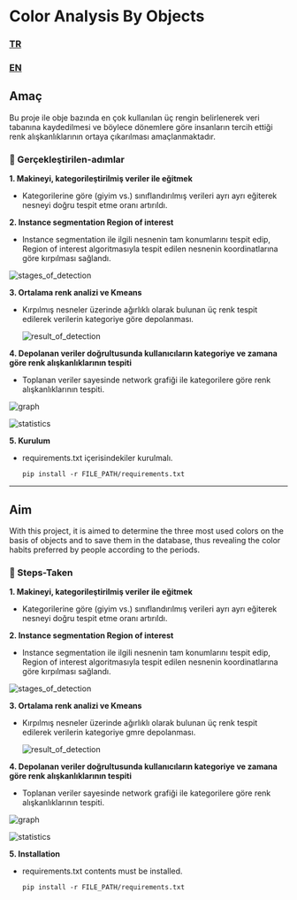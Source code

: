 # Color Analysis By Objects

<h3><a href="#user-content-amac">TR</a></h3>
<h3><a href="#user-content-aim">EN</a></h3>

<h2 id="user-content-amac">Amaç</h2>
Bu proje ile obje bazında en çok kullanılan üç rengin belirlenerek veri tabanına kaydedilmesi ve böylece dönemlere göre insanların tercih ettiği renk alışkanlıklarının ortaya çıkarılması amaçlanmaktadır.

### 🦶 Gerçekleştirilen-adımlar
 **1. Makineyi, kategorileştirilmiş veriler ile eğitmek**
  - Kategorilerine göre (giyim vs.) sınıflandırılmış verileri ayrı ayrı eğiterek nesneyi doğru tespit etme oranı artırıldı.
 
 **2. Instance segmentation Region of interest**
  - Instance segmentation ile ilgili nesnenin tam konumlarını tespit edip, Region of interest algoritmasıyla tespit edilen nesnenin koordinatlarına göre kırpılması sağlandı.
    
   ![stages_of_detection](https://github.com/umutsaydam/ColorAnalysisByObjects/assets/69711134/60ff8e88-36d8-434e-ae1a-78483b36ac3c)
 
 **3. Ortalama renk analizi ve Kmeans**
  - Kırpılmış nesneler üzerinde ağırlıklı olarak bulunan üç renk tespit edilerek verilerin kategoriye göre depolanması.

    ![result_of_detection](https://github.com/umutsaydam/ColorAnalysisByObjects/assets/69711134/8f1f31e4-d540-4ce1-b9fa-ff1d37563469)
 
 **4. Depolanan veriler doğrultusunda kullanıcıların kategoriye ve zamana göre renk alışkanlıklarının tespiti**
  - Toplanan veriler sayesinde network grafiği ile kategorilere göre renk alışkanlıklarının tespiti.

   ![graph](https://github.com/umutsaydam/ColorAnalysisByObjects/assets/69711134/b0238a8c-3272-42ae-843c-02f76c5ce96c)
    
  ![statistics](https://github.com/umutsaydam/ColorAnalysisByObjects/assets/69711134/f32f23d7-b7fc-4122-817f-da45c5ba73fc)


    
**5. Kurulum**
- requirements.txt içerisindekiler kurulmalı.
  ```
  pip install -r FILE_PATH/requirements.txt
  ```


***

<h2 id="user-content-aim">Aim</h2>
With this project, it is aimed to determine the three most used colors on the basis of objects and to save them in the database, thus revealing the color habits preferred by people according to the periods.



### 🦶 Steps-Taken
 **1. Makineyi, kategorileştirilmiş veriler ile eğitmek**
  - Kategorilerine göre (giyim vs.) sınıflandırılmış verileri ayrı ayrı eğiterek nesneyi doğru tespit etme oranı artırıldı.
 
 **2. Instance segmentation Region of interest**
  - Instance segmentation ile ilgili nesnenin tam konumlarını tespit edip, Region of interest algoritmasıyla tespit edilen nesnenin koordinatlarına göre kırpılması sağlandı.
    
   ![stages_of_detection](https://github.com/umutsaydam/ColorAnalysisByObjects/assets/69711134/60ff8e88-36d8-434e-ae1a-78483b36ac3c)
 
 **3. Ortalama renk analizi ve Kmeans**
  - Kırpılmış nesneler üzerinde ağırlıklı olarak bulunan üç renk tespit edilerek verilerin kategoriye gmre depolanması.

    ![result_of_detection](https://github.com/umutsaydam/ColorAnalysisByObjects/assets/69711134/8f1f31e4-d540-4ce1-b9fa-ff1d37563469)
 
 **4. Depolanan veriler doğrultusunda kullanıcıların kategoriye ve zamana göre renk alışkanlıklarının tespiti**
  - Toplanan veriler sayesinde network grafiği ile kategorilere göre renk alışkanlıklarının tespiti.
    
   ![graph](https://github.com/umutsaydam/ColorAnalysisByObjects/assets/69711134/b0238a8c-3272-42ae-843c-02f76c5ce96c)
    
  ![statistics](https://github.com/umutsaydam/ColorAnalysisByObjects/assets/69711134/f32f23d7-b7fc-4122-817f-da45c5ba73fc)


**5. Installation**
- requirements.txt contents must be installed.
  ```
  pip install -r FILE_PATH/requirements.txt
  ```

